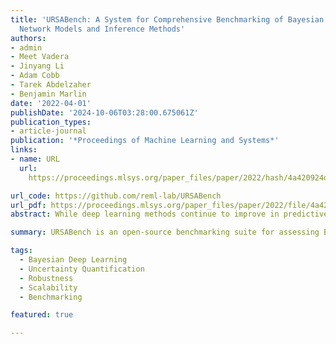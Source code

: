 ```yaml
---
title: 'URSABench: A System for Comprehensive Benchmarking of Bayesian Deep Neural
  Network Models and Inference Methods'
authors:
- admin
- Meet Vadera
- Jinyang Li
- Adam Cobb
- Tarek Abdelzaher
- Benjamin Marlin
date: '2022-04-01'
publishDate: '2024-10-06T03:28:00.675061Z'
publication_types:
- article-journal
publication: '*Proceedings of Machine Learning and Systems*'
links:
- name: URL
  url: 
    https://proceedings.mlsys.org/paper_files/paper/2022/hash/4a420924d20bc025ebb37849169e6ebd-Abstract.html

url_code: https://github.com/reml-lab/URSABench
url_pdf: https://proceedings.mlsys.org/paper_files/paper/2022/file/4a420924d20bc025ebb37849169e6ebd-Paper.pdf
abstract: While deep learning methods continue to improve in predictive accuracy on a wide range of application domains, significant issues remain with other aspects of their performance, including their ability to quantify uncertainty and their robustness. Recent advances in approximate Bayesian inference hold significant promise for addressing these concerns, but the computational scalability of these methods can be problematic when applied to large-scale models. In this paper, we present URSABench (the Uncertainty, Robustness, Scalability, and Accuracy Benchmark), an open-source suite of models, inference methods, tasks and benchmarking tools. URSABench supports comprehensive assessment of Bayesian deep learning models and approximate Bayesian inference methods, with a focus on classification tasks performed both on server and edge GPUs.

summary: URSABench is an open-source benchmarking suite for assessing Bayesian deep learning models and inference methods, focusing on uncertainty quantification, robustness, scalability, and accuracy in classification tasks for both server and edge GPUs.

tags:
  - Bayesian Deep Learning
  - Uncertainty Quantification
  - Robustness
  - Scalability
  - Benchmarking 

featured: true

---
```

